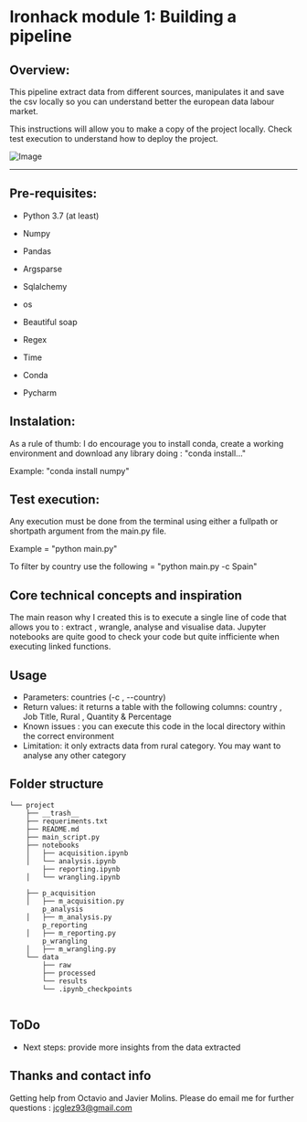 # Ironhack module 1: Building a pipeline

## **Overview:**
This pipeline extract data from different sources, manipulates it and save the csv locally 
so you can understand better the european data labour market.

This instructions will allow you to make a copy of the project locally.
Check test execution to understand how  to deploy the project.


![Image](https://www.660citynews.com/wp-content/blogs.dir/sites/8/2018/04/10/pipeline.jpg)

---

## **Pre-requisites:**

- Python 3.7 (at least)

- Numpy 

- Pandas

- Argsparse

- Sqlalchemy

- os

- Beautiful soap

- Regex

- Time

- Conda

- Pycharm

## **Instalation:**

As a rule of thumb: I do encourage you to install conda, create a working environment and download any library doing : "conda install..."

Example: "conda install numpy"

## **Test execution:**

Any execution must be done from  the terminal using either a fullpath  or shortpath argument  from the main.py file.

Example = "python main.py"

To filter by country use the following = "python main.py -c Spain"



## **Core technical concepts and inspiration**

The main reason why I created this is to execute a single line of code
that allows you to : extract , wrangle, analyse and visualise data.
Jupyter notebooks are quite good to check your code but quite infficiente when
executing linked functions.

## **Usage**

- Parameters: countries (-c , --country)
- Return values: it returns a table with the following columns: country , Job Title, Rural , Quantity & Percentage
- Known issues : you can execute this code in the local directory within the 
correct environment
- Limitation: it only extracts data from rural category. 
You may want to analyse any other category



## **Folder structure**
```
└── project
    ├── __trash__
    ├── requeriments.txt
    ├── README.md
    ├── main_script.py
    ├── notebooks
    │   ├── acquisition.ipynb
    │   └── analysis.ipynb
        ├── reporting.ipynb
    │   └── wrangling.ipynb

    ├── p_acquisition
    │   ├── m_acquisition.py
        p_analysis
    │   ├── m_analysis.py
        p_reporting
    │   ├── m_reporting.py
        p_wrangling
    │   ├── m_wrangling.py
    └── data
        ├── raw
        ├── processed
        └── results
        └── .ipynb_checkpoints
        
```

## **ToDo**
- Next steps: provide more insights from the data extracted



## **Thanks and contact info**
Getting help from Octavio and Javier Molins.
Please do email me for further questions : jcglez93@gmail.com

